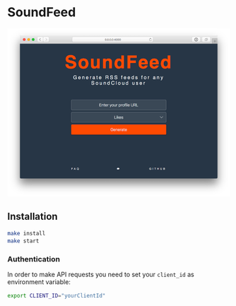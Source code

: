 # SoundFeed

<p align="center">
  <img src="screenshot.png?raw=true" alt="Screenshot of SoundFeed"/>
</p>

## Installation

```bash
make install
make start
```

### Authentication

In order to make API requests you need to set your `client_id` as environment variable:

```bash
export CLIENT_ID="yourClientId"
```
